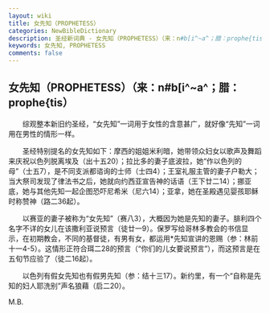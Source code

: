 ```yaml
---
layout: wiki
title: 女先知（PROPHETESS）
categories: NewBibleDictionary
description: 圣经新词典 - 女先知（PROPHETESS）（来：n#b[i^~a^；腊：prophe{tis）
keywords: 女先知, PROPHETESS
comments: false
---
```


## 女先知（PROPHETESS）（来：n#b[i^~a^；腊：prophe{tis）

　　综观整本新旧约圣经，“女先知”一词用于女性的含意甚广，就好像“先知”一词用在男性的情形一样。

　　圣经特别提名的女先知如下：摩西的姐姐米利暗，她带领众妇女以歌声及舞蹈来庆祝以色列脱离埃及（出十五20）；拉比多的妻子底波拉，她“作以色列的母”（士五7），是不同支派都谘询的士师（士四4）；王室礼服主管的妻子户勒大；当大祭司发现了律法书之后，她就向约西亚宣告神的话语（王下廿二14）；挪亚底，她与其他先知一起企图恐吓尼希米（尼六14）；亚拿，她在圣殿遇见婴孩耶稣时称赞神（路二36起）。

　　以赛亚的妻子被称为“女先知”（赛八3），大概因为她是先知的妻子。腓利四个名字不详的女儿在该撒利亚说预言（徒廿一9）。保罗写给哥林多教会的书信显示，在初期教会，不同的基督徒，有男有女，都运用*先知宣讲的恩赐（参：林前十一4-5）。这情形正符合珥二28的预言（“你们的儿女要说预言”），而这预言是在五旬节应验了（徒二16起）。

　　以色列有假女先知也有假男先知（参：结十三17）。新约里，有一个“自称是先知的妇人耶洗别”声名狼藉（启二20）。

M.B.








